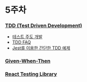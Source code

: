 # 5주차

### [TDD (Test Driven Development)](tdd-test-driven-development.md)

* [테스트 주도 개발](https://github.com/ahastudio/til/blob/main/agile/test-driven-development.md)
* [TDD FAQ](https://github.com/ahastudio/til/blob/main/blog/2016/12-03-tdd-faq.md)
* [Jest를 이용한 간단한 TDD 예제](https://github.com/ahastudio/til/blob/main/jest/20201204-simple-tdd-example.md)

### [Given-When-Then](./#given-when-then) <a href="#https-app.gitbook.com-o-vkp8puelpg0qfnxqv9hh-s-luqeh7jvmtqbskrwwov-changes-32-5-given-when-then" id="https-app.gitbook.com-o-vkp8puelpg0qfnxqv9hh-s-luqeh7jvmtqbskrwwov-changes-32-5-given-when-then"></a>

### [React Testing Library](./#react-testing-library)
